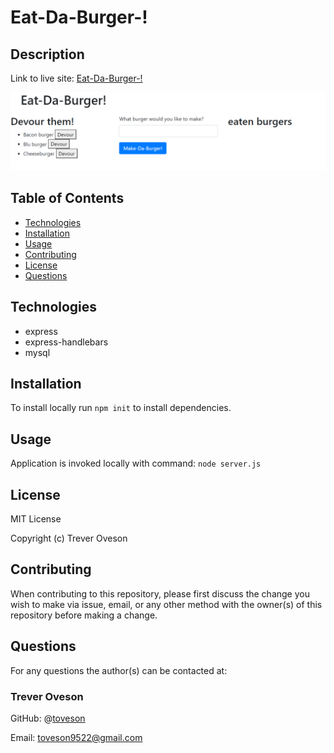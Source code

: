 # Eat-Da-Burger-!

## Description


Link to live site: [Eat-Da-Burger-!](https://calm-fortress-81607.herokuapp.com/)

![Burgers](/public/assets/img/burgers.PNG)

## Table of Contents

* [Technologies](#Technologies)
* [Installation](#installation)
* [Usage](#usage)
* [Contributing](#contributing)
* [License](#license)
* [Questions](#questions)

## Technologies

* express
* express-handlebars
* mysql

## Installation

To install locally run `npm init` to install dependencies.

## Usage

Application is invoked locally with command: `node server.js`

## License

MIT License

Copyright (c) Trever Oveson

## Contributing

When contributing to this repository, please first discuss the change you wish to make via issue, email, or any other method with the owner(s) of this repository before making a change.

## Questions

For any questions the author(s) can be contacted at:

### Trever Oveson

GitHub: @[toveson](https://github.com/toveson)

Email: toveson9522@gmail.com
